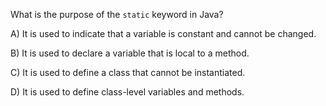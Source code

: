 What is the purpose of the `static` keyword in Java?

A) It is used to indicate that a variable is constant and cannot be changed.

B) It is used to declare a variable that is local to a method.

C) It is used to define a class that cannot be instantiated.

D) It is used to define class-level variables and methods.
